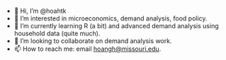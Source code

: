 - 👋 Hi, I’m @hoahtk
- 👀 I’m interested in microeconomics, demand analysis, food policy.
- 🌱 I’m currently learning R (a bit) and advanced demand analysis using household data (quite much).
- 💞️ I’m looking to collaborate on demand analysis work.
- 📫 How to reach me: email hoangh@missouri.edu.

<!---
hoahtk/hoahtk is a ✨ special ✨ repository because its `README.md` (this file) appears on your GitHub profile.
You can click the Preview link to take a look at your changes.
--->
